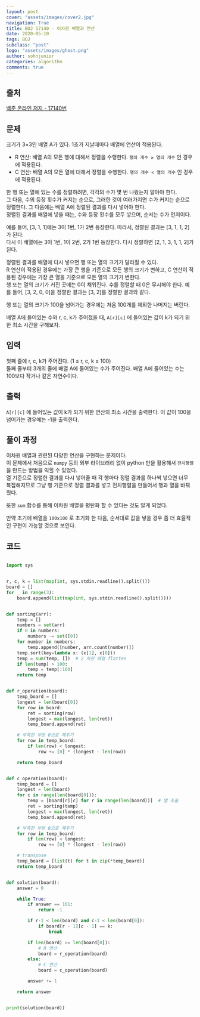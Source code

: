 ```yaml
---
layout: post
cover: "assets/images/cover2.jpg"
navigation: True
title: BOJ 17140 - 이차원 배열과 연산
date: 2020-05-10
tags: BOJ
subclass: "post"
logo: "assets/images/ghost.png"
author: sohnjunior
categories: algorithm
comments: true
---
```


## 출처

[백준 온라인 저지 - 17140번](https://www.acmicpc.net/problem/17140)

## 문제

크기가 3×3인 배열 A가 있다. 1초가 지날때마다 배열에 연산이 적용된다. <br>

- R 연산: 배열 A의 모든 행에 대해서 정렬을 수행한다. `행의 개수 ≥ 열의 개수` 인 경우에 적용된다.
- C 연산: 배열 A의 모든 열에 대해서 정렬을 수행한다. `행의 개수 < 열의 개수` 인 경우에 적용된다.

한 행 또는 열에 있는 수를 정렬하려면, 각각의 수가 몇 번 나왔는지 알아야 한다. <br>
그 다음, 수의 등장 횟수가 커지는 순으로, 그러한 것이 여러가지면 수가 커지는 순으로 정렬한다. 그 다음에는 배열 A에 정렬된 결과를 다시 넣어야 한다. <br>
정렬된 결과를 배열에 넣을 때는, 수와 등장 횟수를 모두 넣으며, 순서는 수가 먼저이다. <br>

예를 들어, [3, 1, 1]에는 3이 1번, 1가 2번 등장한다. 따라서, 정렬된 결과는 [3, 1, 1, 2]가 된다. <br>
다시 이 배열에는 3이 1번, 1이 2번, 2가 1번 등장한다. 다시 정렬하면 [2, 1, 3, 1, 1, 2]가 된다. <br>

정렬된 결과를 배열에 다시 넣으면 행 또는 열의 크기가 달라질 수 있다. <br>
R 연산이 적용된 경우에는 가장 큰 행을 기준으로 모든 행의 크기가 변하고, C 연산이 적용된 경우에는 가장 큰 열을 기준으로 모든 열의 크기가 변한다. <br>
행 또는 열의 크기가 커진 곳에는 0이 채워진다. 수를 정렬할 때 0은 무시해야 한다. 예를 들어, [3, 2, 0, 0]을 정렬한 결과는 [3, 2]를 정렬한 결과와 같다. <br>

행 또는 열의 크기가 100을 넘어가는 경우에는 처음 100개를 제외한 나머지는 버린다. <br>

배열 A에 들어있는 수와 r, c, k가 주어졌을 때, `A[r][c]` 에 들어있는 값이 k가 되기 위한 최소 시간을 구해보자. <br>

## 입력

첫째 줄에 r, c, k가 주어진다. (1 ≤ r, c, k ≤ 100) <br>
둘째 줄부터 3개의 줄에 배열 A에 들어있는 수가 주어진다. 배열 A에 들어있는 수는 100보다 작거나 같은 자연수이다. <br>

## 출력

`A[r][c]` 에 들어있는 값이 k가 되기 위한 연산의 최소 시간을 출력한다. 이 값이 100을 넘어가는 경우에는 -1을 출력한다.

## 풀이 과정

이차원 배열과 관련된 다양한 연산을 구현하는 문제이다. <br>
이 문제에서 처음으로 `numpy` 등의 외부 라이브러리 없이 python 만을 활용해서 `전치행렬` 을 만드는 방법을 익힐 수 있었다. <br>
열 기준으로 정렬한 결과를 다시 넣어줄 때 각 행마다 정렬 결과를 하나씩 넣으면 너무 복잡해지므로 그냥 행 기준으로 정렬 결과를 넣고 전치행렬을 만들어서 행과 열을 바꿔줬다. <br>

또한 `sum` 함수를 통해 이차원 배열을 평탄화 할 수 있다는 것도 알게 되었다. <br>

만약 초기에 배열을 `100x100` 로 초기화 한 다음, 순서대로 값을 넣을 경우 좀 더 효율적인 구현이 가능할 것으로 보인다. <br>

## 코드

```python

import sys


r, c, k = list(map(int, sys.stdin.readline().split()))
board = []
for _ in range(3):
    board.append(list(map(int, sys.stdin.readline().split())))


def sorting(arr):
    temp = []
    numbers = set(arr)
    if 0 in numbers:
        numbers -= set([0])
    for number in numbers:
        temp.append([number, arr.count(number)])
    temp.sort(key=lambda x: (x[1], x[0]))
    temp = sum(temp, [])  # 2 차원 배열 flatten
    if len(temp) > 100:
        temp = temp[:100]
    return temp


def r_operation(board):
    temp_board = []
    longest = len(board[0])
    for row in board:
        ret = sorting(row)
        longest = max(longest, len(ret))
        temp_board.append(ret)

    # 부족한 부분 0으로 채우기
    for row in temp_board:
        if len(row) < longest:
            row += [0] * (longest - len(row))

    return temp_board


def c_operation(board):
    temp_board = []
    longest = len(board)
    for c in range(len(board[0])):
        temp = [board[r][c] for r in range(len(board))]  # 열 추출
        ret = sorting(temp)
        longest = max(longest, len(ret))
        temp_board.append(ret)

    # 부족한 부분 0으로 채우기
    for row in temp_board:
        if len(row) < longest:
            row += [0] * (longest - len(row))

    # transpose
    temp_board = [list(t) for t in zip(*temp_board)]
    return temp_board


def solution(board):
    answer = 0

    while True:
        if answer == 101:
            return -1

        if r-1 < len(board) and c-1 < len(board[0]):
            if board[r - 1][c - 1] == k:
                break

        if len(board) >= len(board[0]):
            # R 연산
            board = r_operation(board)
        else:
            # C 연산
            board = c_operation(board)

        answer += 1

    return answer


print(solution(board))

```
